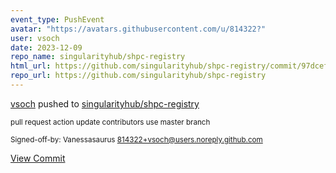 ```yaml
---
event_type: PushEvent
avatar: "https://avatars.githubusercontent.com/u/814322?"
user: vsoch
date: 2023-12-09
repo_name: singularityhub/shpc-registry
html_url: https://github.com/singularityhub/shpc-registry/commit/97dcefc571d18a0412be658bd64892dc375723d8
repo_url: https://github.com/singularityhub/shpc-registry
---
```


<a href='https://github.com/vsoch' target='_blank'>vsoch</a> pushed to <a href='https://github.com/singularityhub/shpc-registry' target='_blank'>singularityhub/shpc-registry</a>

<small>pull request action update contributors use master branch

Signed-off-by: Vanessasaurus <814322+vsoch@users.noreply.github.com></small>

<a href='https://github.com/singularityhub/shpc-registry/commit/97dcefc571d18a0412be658bd64892dc375723d8' target='_blank'>View Commit</a>